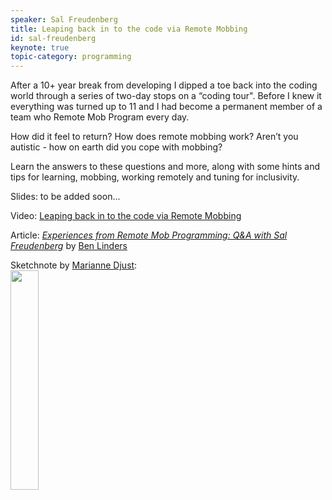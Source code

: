 ```yaml
---
speaker: Sal Freudenberg
title: Leaping back in to the code via Remote Mobbing
id: sal-freudenberg
keynote: true
topic-category: programming
---
```

After a 10+ year break from developing I dipped a toe back into the coding world through a series of two-day stops on a “coding tour". Before I knew it everything was turned up to 11 and I had become a permanent member of a team who Remote Mob Program every day.

How did it feel to return?
How does remote mobbing work?
Aren’t you autistic - how on earth did you cope with mobbing?

Learn the answers to these questions and more, along with some hints and tips for learning, mobbing, working remotely and tuning for inclusivity.

Slides: to be added soon...

Video: [Leaping back in to the code via Remote Mobbing](https://www.pscp.tv/w/1kvKpEEklQQGE)

Article: *[Experiences from Remote Mob Programming: Q&A with Sal Freudenberg](https://www.infoq.com/news/2019/02/mob-programming-freudenberg)*  by [Ben Linders](https://twitter.com/BenLinders)

Sketchnote by [Marianne Djust](https://twitter.com/marianneduijst):<br/>
<img src="/images/2019/topics/mobbing.png" width="30%">